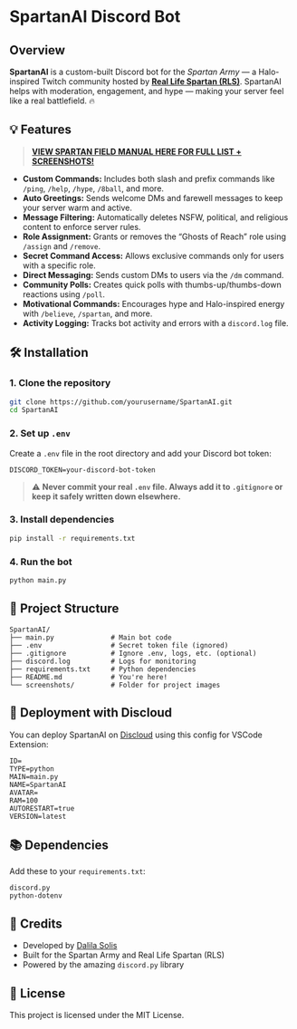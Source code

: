 # SpartanAI Discord Bot

## Overview
**SpartanAI** is a custom-built Discord bot for the *Spartan Army* — a Halo-inspired Twitch community hosted by **[Real Life Spartan (RLS)](https://reallifespartan.com/)**. SpartanAI helps with moderation, engagement, and hype — making your server feel like a real battlefield. 🔥

## 💡 Features
 > **[VIEW SPARTAN FIELD MANUAL HERE FOR FULL LIST + SCREENSHOTS!](Screenshots/SpartanFieldManual.md)**
- **Custom Commands:** Includes both slash and prefix commands like `/ping`, `/help`, `/hype`, `/8ball`, and more.
- **Auto Greetings:** Sends welcome DMs and farewell messages to keep your server warm and active.
- **Message Filtering:** Automatically deletes NSFW, political, and religious content to enforce server rules.
- **Role Assignment:** Grants or removes the “Ghosts of Reach” role using `/assign` and `/remove`.
- **Secret Command Access:** Allows exclusive commands only for users with a specific role.
- **Direct Messaging:** Sends custom DMs to users via the `/dm` command.
- **Community Polls:** Creates quick polls with thumbs-up/thumbs-down reactions using `/poll`.
- **Motivational Commands:** Encourages hype and Halo-inspired energy with `/believe`, `/spartan`, and more.
- **Activity Logging:** Tracks bot activity and errors with a `discord.log` file.

## 🛠️ Installation

### 1. Clone the repository

```bash
git clone https://github.com/yourusername/SpartanAI.git
cd SpartanAI
```

### 2. Set up `.env`

Create a `.env` file in the root directory and add your Discord bot token:

```env
DISCORD_TOKEN=your-discord-bot-token
```

> ⚠️ **Never commit your real `.env` file. Always add it to `.gitignore` or keep it safely written down elsewhere.**

### 3. Install dependencies

```bash
pip install -r requirements.txt
```

### 4. Run the bot

```bash
python main.py
```

## 📁 Project Structure

```
SpartanAI/
├── main.py              # Main bot code
├── .env                 # Secret token file (ignored)
├── .gitignore           # Ignore .env, logs, etc. (optional)
├── discord.log          # Logs for monitoring
├── requirements.txt     # Python dependencies
├── README.md            # You're here!
└── screenshots/         # Folder for project images
```

## 🚀 Deployment with Discloud

You can deploy SpartanAI on [Discloud](https://docs.discloud.com/en/suport/host/bots/via-vscode) using this config for VSCode Extension:

```
ID=
TYPE=python
MAIN=main.py
NAME=SpartanAI
AVATAR=
RAM=100
AUTORESTART=true
VERSION=latest
```

## 📚 Dependencies

Add these to your `requirements.txt`:

```
discord.py
python-dotenv
```

## 🙌 Credits

- Developed by [Dalila Solis](https://github.com/d1solis)
- Built for the Spartan Army and Real Life Spartan (RLS)
- Powered by the amazing `discord.py` library

## 📜 License

This project is licensed under the MIT License.
